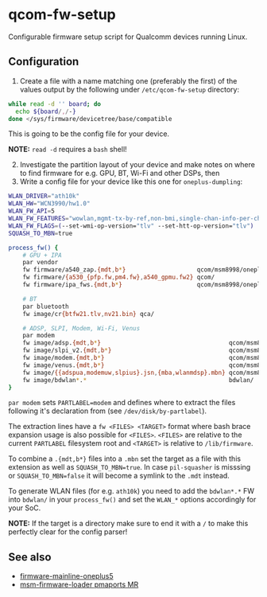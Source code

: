 # qcom-fw-setup
Configurable firmware setup script for Qualcomm devices running Linux.

## Configuration
1. Create a file with a name matching one (preferably the first) of the values output by the following under `/etc/qcom-fw-setup` directory:
```bash
while read -d '' board; do
  echo ${board/,/-}
done </sys/firmware/devicetree/base/compatible
```
This is going to be the config file for your device.

**NOTE:** `read -d` requires a `bash` shell!

2. Investigate the partition layout of your device and make notes on where to find firmware for e.g. GPU, BT, Wi-Fi and other DSPs, then
3. Write a config file for your device like this one for `oneplus-dumpling`:
```bash
WLAN_DRIVER="ath10k"
WLAN_HW="WCN3990/hw1.0"
WLAN_FW_API=5
WLAN_FW_FEATURES="wowlan,mgmt-tx-by-ref,non-bmi,single-chan-info-per-channel"
WLAN_FW_FLAGS=(--set-wmi-op-version="tlv" --set-htt-op-version="tlv")
SQUASH_TO_MBN=true

process_fw() {
	# GPU + IPA
	par vendor
	fw firmware/a540_zap.{mdt,b*}                    qcom/msm8998/oneplus/a540_zap.mbn
	fw firmware/{a530_{pfp.fw,pm4.fw},a540_gpmu.fw2} qcom/
	fw firmware/ipa_fws.{mdt,b*}                     qcom/msm8998/oneplus/ipa_fws.mbn

	# BT
	par bluetooth
	fw image/cr{btfw21.tlv,nv21.bin} qca/

	# ADSP, SLPI, Modem, Wi-Fi, Venus
	par modem
	fw image/adsp.{mdt,b*}                                    qcom/msm8998/oneplus/adsp.mbn
	fw image/slpi_v2.{mdt,b*}                                 qcom/msm8998/oneplus/slpi_v2.mbn
	fw image/modem.{mdt,b*}                                   qcom/msm8998/oneplus/modem.mbn
	fw image/venus.{mdt,b*}                                   qcom/msm8998/oneplus/venus.mbn
	fw image/{{adspua,modemuw,slpius}.jsn,{mba,wlanmdsp}.mbn} qcom/msm8998/oneplus/
	fw image/bdwlan*.*                                        bdwlan/
}
```

`par modem` sets `PARTLABEL=modem` and defines where to extract the files following it's declaration from (see `/dev/disk/by-partlabel`).

The extraction lines have a `fw <FILES> <TARGET>` format where bash brace expansion usage is also possible for `<FILES>`. `<FILES>` are relative to the current `PARTLABEL` filesystem root and `<TARGET>` is relative to `/lib/firmware`.

To combine a `.{mdt,b*}` files into a `.mbn` set the target as a file with this extension as well as `SQUASH_TO_MBN=true`. In case `pil-squasher` is misssing or `SQUASH_TO_MBN=false` it will become a symlink to the `.mdt` instead.

To generate WLAN files (for e.g. `ath10k`) you need to add the `bdwlan*.*` FW into `bdwlan/` in your `process_fw()` and set the `WLAN_*` options accordingly for your SoC.

**NOTE:** If the target is a directory make sure to end it with a `/` to make this perfectly clear for the config parser!

## See also
* [firmware-mainline-oneplus5](https://github.com/JamiKettunen/firmware-mainline-oneplus5)
* [msm-firmware-loader pmaports MR](https://gitlab.com/postmarketOS/pmaports/-/merge_requests/2431)
